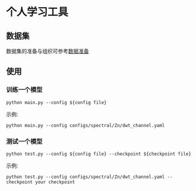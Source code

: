 # 个人学习工具

## 数据集
数据集的准备与组织可参考[数据准备](./docs/data.md)

## 使用

### 训练一个模型
```shell
python main.py --config ${config file}
```
示例:
```shell
python main.py --config configs/spectral/Zn/dwt_channel.yaml
```

### 测试一个模型
```shell
python test.py --config ${config file} --checkpoint ${checkpoint file}
```
示例:
```shell
python test.py --config configs/spectral/Zn/dwt_channel.yaml --checkpoint your checkpoint
```